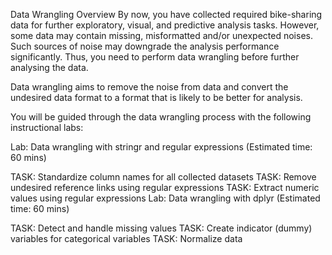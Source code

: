 Data Wrangling Overview
By now, you have collected required bike-sharing data for further exploratory, visual, and predictive analysis tasks. However, some data may contain missing, misformatted and/or unexpected noises. Such sources of noise may downgrade the analysis performance significantly. Thus, you need to perform data wrangling before further analysing the data.

Data wrangling aims to remove the noise from data and convert the undesired data format to a format that is likely to be better for analysis.

You will be guided through the data wrangling process with the following instructional labs:

Lab: Data wrangling with stringr and regular expressions (Estimated time: 60 mins)

TASK: Standardize column names for all collected datasets
TASK: Remove undesired reference links using regular expressions
TASK: Extract numeric values using regular expressions
Lab: Data wrangling with dplyr (Estimated time: 60 mins)

TASK: Detect and handle missing values
TASK: Create indicator (dummy) variables for categorical variables
TASK: Normalize data